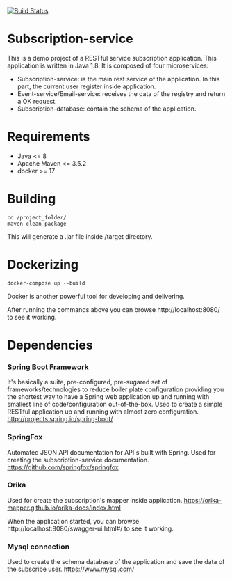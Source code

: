 [![Build Status](https://travis-ci.org/ainochu/subscription-service.png?branch=master)](https://travis-ci.org/ainochu/subscription-service)


# Subscription-service

This is a demo project of a RESTful service subscription application. This application is written in Java 1.8.
It is composed of four microservices:
  - Subscription-service: is the main rest service of the application. In this part, the current user register inside application.
  - Event-service/Email-service: receives the data of the registry and return a OK request.
  - Subscription-database: contain the schema of the application.

# Requirements
 -  Java <= 8
 - Apache Maven <= 3.5.2
 - docker >= 17

# Building
    cd /project_folder/
    maven clean package

This will generate a .jar file inside /target directory.


# Dockerizing
    docker-compose up --build

Docker is another powerful tool for developing and delivering.

After running the commands above you can browse http://localhost:8080/ to see it working.



# Dependencies

### Spring Boot Framework
It's basically a suite, pre-configured, pre-sugared set of frameworks/technologies to reduce boiler plate configuration providing you the shortest way to have a Spring web application up and running with smallest line of code/configuration out-of-the-box. 
Used to create a simple RESTful application up and running with almost zero configuration. 
http://projects.spring.io/spring-boot/

### SpringFox
Automated JSON API documentation for API's built with Spring. Used for creating the subscription-service documentation.
https://github.com/springfox/springfox

### Orika
Used for create the subscription's mapper inside application.
https://orika-mapper.github.io/orika-docs/index.html

When the application started, you can browse http://localhost:8080/swagger-ui.html#/ to see it working.

### Mysql connection
Used to create the schema database of the application and save the data of the subscribe user.
https://www.mysql.com/






